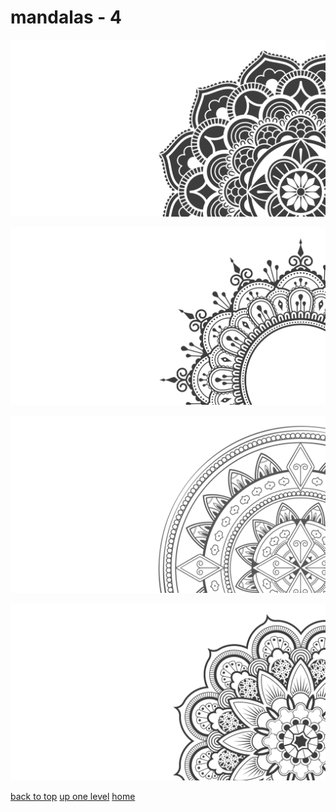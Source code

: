 # mandalas - 4
[![mandala_02.png](/terminal/grey%20on%20alpha/big/mandalas/mandala_02.png "mandala_02.png")](https://raw.githubusercontent.com/buckmanc/wallpapers/main/terminal/grey%20on%20alpha/big/mandalas/mandala_02.png)

[![mandala_03.png](/terminal/grey%20on%20alpha/big/mandalas/mandala_03.png "mandala_03.png")](https://raw.githubusercontent.com/buckmanc/wallpapers/main/terminal/grey%20on%20alpha/big/mandalas/mandala_03.png)

[![mandala_05.png](/terminal/grey%20on%20alpha/big/mandalas/mandala_05.png "mandala_05.png")](https://raw.githubusercontent.com/buckmanc/wallpapers/main/terminal/grey%20on%20alpha/big/mandalas/mandala_05.png)

[![mandala_10.png](/terminal/grey%20on%20alpha/big/mandalas/mandala_10.png "mandala_10.png")](https://raw.githubusercontent.com/buckmanc/wallpapers/main/terminal/grey%20on%20alpha/big/mandalas/mandala_10.png)


</p>
</details>


[back to top](#)
[up one level](/terminal/grey%20on%20alpha/big/README.MD)
[home](/)
